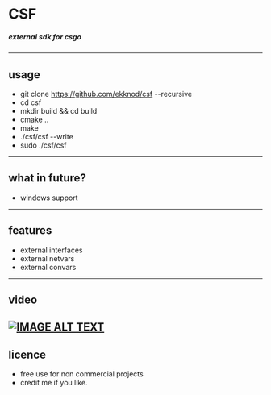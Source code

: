 # CSF
##### external sdk for csgo
----
## usage
* git clone https://github.com/ekknod/csf --recursive
* cd csf
* mkdir build && cd build
* cmake ..
* make
* ./csf/csf --write
* sudo ./csf/csf
----
## what in future?
* windows support
----
## features
* external interfaces
* external netvars
* external convars
----
## video
[![IMAGE ALT TEXT](https://i.ytimg.com/vi/P655rd45cQ8/maxresdefault.jpg)](https://www.youtube.com/watch?v=P655rd45cQ8a "linux csgo csf tutorial")
----
## licence
* free use for non commercial projects
* credit me if you like.

